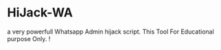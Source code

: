 # HiJack-WA
a very powerfull Whatsapp Admin hijack script. This Tool For Educational purpose Only. !
